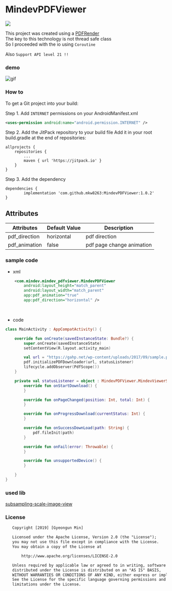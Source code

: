 # MindevPDFViewer
[![](https://jitpack.io/v/mkw8263/MindevPDFViewer.svg)](https://jitpack.io/#mkw8263/MindevPDFViewer)

This project was created using a [PDFRender](https://developer.android.com/reference/android/graphics/pdf/PdfRenderer)<br>
The key to this technology is not thread safe class<br>
So I proceeded with the io using `Coroutine`<br>

Also `Support API level 21 !!`

### demo

![gif](https://github.com/mkw8263/MindevPDFViewer/blob/master/demo1.gif)

### How to
To get a Git project into your build:

Step 1. Add `INTERNET` permissions on your AndroidManifest.xml
```xml
<uses-permission android:name="android.permission.INTERNET" />
```

Step 2. Add the JitPack repository to your build file
Add it in your root build.gradle at the end of repositories:

	allprojects {
		repositories {
			...
			maven { url 'https://jitpack.io' }
		}
	}
Step 3. Add the dependency

	dependencies {
	        implementation 'com.github.mkw8263:MindevPDFViewer:1.0.2'
	}

## Attributes
Attributes | Default Value | Description
--- | --- |  ---
pdf_direction | horizontal | pdf direction
pdf_animation | false | pdf page change animation

### sample code
- xml
```xml
    <com.mindev.mindev_pdfviewer.MindevPDFViewer
        android:layout_height="match_parent"
        android:layout_width="match_parent"
        app:pdf_animation="true"
        app:pdf_direction="horizontal" />
```
<br>

- code
```kotlin
class MainActivity : AppCompatActivity() {

    override fun onCreate(savedInstanceState: Bundle?) {
        super.onCreate(savedInstanceState)
        setContentView(R.layout.activity_main)

        val url = "https://gahp.net/wp-content/uploads/2017/09/sample.pdf"
        pdf.initializePDFDownloader(url, statusListener)
        lifecycle.addObserver(PdfScope())
    }

    private val statusListener = object : MindevPDFViewer.MindevViewerStatusListener {
        override fun onStartDownload() {
        }

        override fun onPageChanged(position: Int, total: Int) {
        }

        override fun onProgressDownload(currentStatus: Int) {
        }

        override fun onSuccessDownLoad(path: String) {
            pdf.fileInit(path)
        }

        override fun onFail(error: Throwable) {
        }

        override fun unsupportedDevice() {
        }

    }
}
```

### used lib
[subsampling-scale-image-view](https://github.com/davemorrissey/subsampling-scale-image-view)

### License
```xml
   Copyright [2019] [Gyeongun Min]

   Licensed under the Apache License, Version 2.0 (the "License");
   you may not use this file except in compliance with the License.
   You may obtain a copy of the License at

       http://www.apache.org/licenses/LICENSE-2.0

   Unless required by applicable law or agreed to in writing, software
   distributed under the License is distributed on an "AS IS" BASIS,
   WITHOUT WARRANTIES OR CONDITIONS OF ANY KIND, either express or implied.
   See the License for the specific language governing permissions and
   limitations under the License.
```
